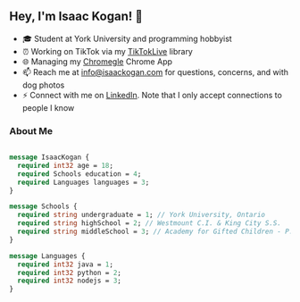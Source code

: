## Hey, I'm Isaac Kogan! 👋
 
- 🎓 Student at York University and programming hobbyist
- ⏰ Working on TikTok via my [TikTokLive](https://github.com/isaackogan/TikTok-Live-Connector) library
- 🌐 Managing my [Chromegle](https://github.com/ChromegleApp/Chromegle) Chrome App
- 📫 Reach me at [info@isaackogan.com](mailto:info@isaackogan.com) for questions, concerns, and with dog photos
- ⚡ Connect with me on [LinkedIn](https://www.linkedin.com/in/isaackogan/). Note that I only accept connections to people I know

### About Me

```protobuf

message IsaacKogan {
  required int32 age = 18;
  required Schools education = 4;
  required Languages languages = 3;
}

message Schools {
  required string undergraduate = 1; // York University, Ontario
  required string highSchool = 2; // Westmount C.I. & King City S.S.
  required string middleSchool = 3; // Academy for Gifted Children - P.A.C.E.
}

message Languages {
  required int32 java = 1;
  required int32 python = 2;
  required int32 nodejs = 3;
}

```
